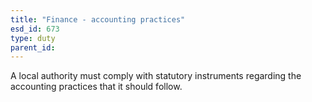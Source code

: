 ```yaml
---
title: "Finance - accounting practices"
esd_id: 673
type: duty
parent_id:  
---
```


A local authority must comply with statutory instruments regarding the accounting practices that it should follow.

